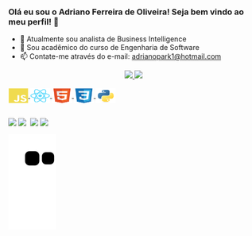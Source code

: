 ### Olá eu sou o Adriano Ferreira de Oliveira! Seja bem vindo ao meu perfil! 👋

- 🔭 Atualmente sou analista de Business Intelligence
- 🌱 Sou acadêmico do curso de Engenharia de Software
- 📫 Contate-me através do e-mail: adrianopark1@hotmail.com 
  

<div align="center">
  <a href="https://github.com/AdrianoFerreiraOliveira">
  <img height="180em" src="https://github-readme-stats.vercel.app/api?username=AdrianoFerreiraOliveira&show_icons=true&theme=midnight-purple&include_all_commits=true&count_private=true"/>
  <img height="180em" src="https://github-readme-stats.vercel.app/api/top-langs/?username=AdrianoFerreiraOliveira&layout=compact&langs_count=7&theme=midnight-purple"/>
</div>
<div style="display: inline_block"><br>
  <img align="center" alt="Adriano-Js" height="30" width="40" src="https://raw.githubusercontent.com/devicons/devicon/master/icons/javascript/javascript-plain.svg">
  <img align="center" alt="Adriano-React" height="30" width="40" src="https://raw.githubusercontent.com/devicons/devicon/master/icons/react/react-original.svg">
  <img align="center" alt="Adriano-HTML" height="30" width="40" src="https://raw.githubusercontent.com/devicons/devicon/master/icons/html5/html5-original.svg">
  <img align="center" alt="Adriano-CSS" height="30" width="40" src="https://raw.githubusercontent.com/devicons/devicon/master/icons/css3/css3-original.svg">
  <img align="center" alt="Adriano-Python" height="30" width="40" src="https://raw.githubusercontent.com/devicons/devicon/master/icons/python/python-original.svg">  

  
 
          
</div>

  
  ##
 
<div> 
  <a href="https://www.youtube.com/watch?v=k5OLHu6ZGC0&ab_channel=HybridTheoryTech" target="_blank"><img src="https://img.shields.io/badge/YouTube-FF0000?style=for-the-badge&logo=youtube&logoColor=white" target="_blank"></a>
  <a href="https://www.instagram.com/hybrid_theory_tech_/" target="_blank"><img src="https://img.shields.io/badge/-Instagram-%23E4405F?style=for-the-badge&logo=instagram&logoColor=white" target="_blank"></a>
 	<a href="https://hybridtheorytech.com/" target="_blank"><img src="https://img.shields.io/badge/website-000000?style=for-the-badge&logo=About.me&logoColor=white" alt=""></a>
  <a href = "mailto:adrianopark1@hotmail.com"><img src="https://img.shields.io/badge/-Gmail-%23333?style=for-the-badge&logo=gmail&logoColor=white" target="_blank"></a>
  <a href="https://www.linkedin.com/in/adriano-ferreira-oliveira" target="_blank"><img src="https://img.shields.io/badge/-LinkedIn-%230077B5?style=for-the-badge&logo=linkedin&logoColor=white" target="_blank"></a> 
  	<a href="https://api.whatsapp.com/send?phone=5562999893883" target="_blank"><img src="https://img.shields.io/badge/WhatsApp-25D366?style=for-the-badge&logo=whatsapp&logoColor=white" alt=""></a>
 
  ![Snake animation](https://github.com/rafaballerini/rafaballerini/blob/output/github-contribution-grid-snake.svg)
 
</div>


